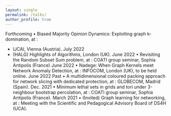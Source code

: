 ```yaml
---
layout: single
permalink: /talks/
author_profile: true
---
```


Forthcoming
• Biased Majority Opinion Dynamics: Exploiting graph k-domination, at :
- IJCAI, Vienna (Austria). July 2022
- (HALG) Highlights of Algorithms, London (UK). June 2022
• Revisiting the Random Subset Sum problem, at :
COATI group seminar, Sophia Antipolis (France) June 2022
• Nadege: When Graph Kernels meet Network Anomaly Detection, at :
INFOCOM, London (UK), to be held online. June 2022
Past
• A multidimensional coloured packing approach for network slicing with dedicated protection, at :
GLOBECOM, Madrid (Spain). Dec. 2021
• Minimum lethal sets in grids and tori under 3-neighbour bootstrap percolation, at :
COATI group seminar, Sophia Antipolis (France). March 2021
• (Invited) Graph learning for networking, at :
Meeting with the Scientific and Pedagogical Advisory Board of DS4H (UCA). 